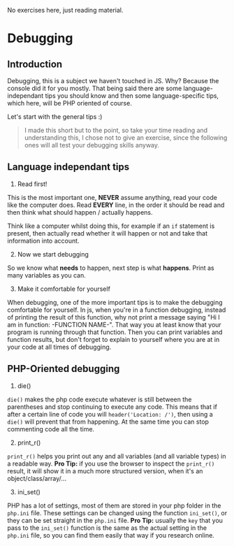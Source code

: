 No exercises here, just reading material.

# Debugging

## Introduction

Debugging, this is a subject we haven't touched in JS. Why? Because the console did it for you mostly.
That being said there are some language-independant tips you should know and then some language-specific tips, which here, will be PHP oriented of course.

Let's start with the general tips :)

> I made this short but to the point, so take your time reading and understanding this, I chose not to give an exercise, since the following ones will all test your debugging skills anyway.

## Language independant tips

1. Read first!

This is the most important one, **NEVER** assume anything, read your code like the computer does.
Read **EVERY** line, in the order it should be read and then think what should happen / actually happens.

Think like a computer whilst doing this, for example if an `if` statement is present, then actually read whether it will happen or not and take that information into account.


2. Now we start debugging

So we know what **needs** to happen, next step is what **happens**. 
Print as many variables as you can. 


3. Make it comfortable for yourself

When debugging, one of the more important tips is to make the debugging comfortable for yourself.
In js, when you're in a function debugging, instead of printing the result of this function, why not print a message saying "Hi I am in function: -FUNCTION NAME-". That way you at least know that your program is running through that function. Then you can print variables and function results, but don't forget to explain to yourself where you are at in your code at all times of debugging.


## PHP-Oriented debugging

1. die()

`die()` makes the php code execute whatever is still between the parentheses and stop continuing to execute any code. This means that if after a certain line of code you will `header('Location: /')`, then using a `die()` will prevent that from happening. At the same time you can stop commenting code all the time.


2. print_r()

`print_r()` helps you print out any and all variables (and all variable types) in a readable way.
**Pro Tip:** if you use the browser to inspect the `print_r()` result, it will show it in a much more structured version, when it's an object/class/array/...


3. ini_set()

PHP has a lot of settings, most of them are stored in your php folder in the `php.ini` file.
These settings can be changed using the function `ini_set()`, or they can be set straight in the `php.ini` file.
**Pro Tip:** usually the `key` that you pass to the `ini_set()` function is the same as the actual setting in the `php.ini` file, so you can find them easily that way if you research online.

